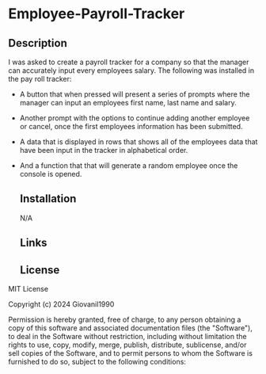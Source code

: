 # Employee-Payroll-Tracker

## Description 
I was asked to create a payroll tracker for a company so that the manager can accurately input every employees salary.
The following was installed in the pay roll tracker:
- A button that when pressed will present a series of prompts where the manager can input an employees first name, last name and salary.
- Another prompt with the options to continue adding another employee or cancel, once the first employees information has been submitted.
- A data that is displayed in rows that shows all of the employees data that have been input in the tracker in alphabetical order.
- And a function that that will generate a random employee once the console is opened.

  ## Installation
  N/A

  ## Links

  ## License
  
 MIT License

Copyright (c) 2024 Giovanil1990

Permission is hereby granted, free of charge, to any person obtaining a copy
of this software and associated documentation files (the "Software"), to deal
in the Software without restriction, including without limitation the rights
to use, copy, modify, merge, publish, distribute, sublicense, and/or sell
copies of the Software, and to permit persons to whom the Software is
furnished to do so, subject to the following conditions:
